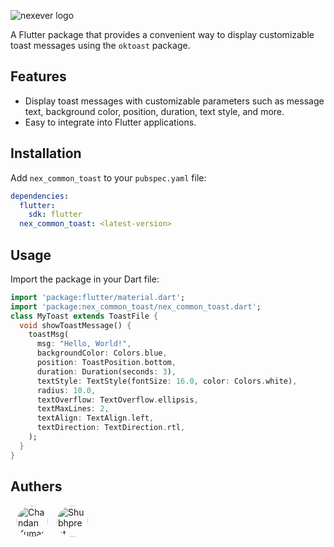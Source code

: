 ![nexever logo](https://nexever.com/images/logo2.png)

A Flutter package that provides a convenient way to display customizable toast messages using the `oktoast` package.

## Features

- Display toast messages with customizable parameters such as message text, background color, position, duration, text style, and more.
- Easy to integrate into Flutter applications.

## Installation

Add `nex_common_toast` to your `pubspec.yaml` file:

```yaml
dependencies:
  flutter:
    sdk: flutter
  nex_common_toast: <latest-version>
```

## Usage

Import the package in your Dart file:

```dart
import 'package:flutter/material.dart';
import 'package:nex_common_toast/nex_common_toast.dart';
class MyToast extends ToastFile {
  void showToastMessage() {
    toastMsg(
      msg: "Hello, World!",
      backgroundColor: Colors.blue,
      position: ToastPosition.bottom,
      duration: Duration(seconds: 3),
      textStyle: TextStyle(fontSize: 16.0, color: Colors.white),
      radius: 10.0,
      textOverflow: TextOverflow.ellipsis,
      textMaxLines: 2,
      textAlign: TextAlign.left,
      textDirection: TextDirection.rtl,
    );
  }
}
```

## Authers


<style>
  .author-container {
    position: relative;
    display: inline-block;
    margin-left: 10px
  }

  .author-image {
    width: 50px;
    height: 50px;
    border-radius: 50%;
    object-fit: cover;
  }

  .author-container .author-name {
    visibility: hidden;
    width: 120px;
    background-color: #555;
    color: #fff;
    text-align: center;
    border-radius: 6px;
    padding: 5px 0;
    position: absolute;
    z-index: 1;
    bottom: 125%; /* Adjust if needed */
    left: 50%;
    margin-left: -60px;
    opacity: 0;
    transition: opacity 0.3s;
  }

  .author-container:hover .author-name {
    visibility: visible;
    opacity: 1;
  }
</style>

<div class="author-container">
  <a href="https://github.com/ChandanKumar-Singh">
    <img src="https://avatars.githubusercontent.com/u/91355859?v=4" class="author-image" alt="Chandan Kumar Singh">
  </a>
  <div class="author-name">Chandan Kumar Singh</div>
</div>   
<div class="author-container">
  <a href="https://github.com/Shubhpreet-Rana">
    <img src="https://avatars.githubusercontent.com/u/83578629?v=4" class="author-image" alt="Shubhpreet Rana">
  </a>
  <div class="author-name">Shubhpreet Rana</div>
</div>



